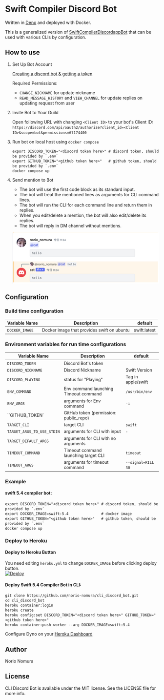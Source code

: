 # Swift Compiler Discord Bot

Written in [Deno](https://deno.land) and deployed with Docker.

This is a generalized version of [SwiftCompilerDiscordappBot](https://github.com/norio-nomura/SwiftCompilerDiscordappBot) that can be used with various CLIs by configuration.

## How to use

1. Set Up Bot Account

   [Creating a discord bot & getting a token](https://github.com/reactiflux/discord-irc/wiki/Creating-a-discord-bot-&-getting-a-token)

   Required Permissions:

   - `CHANGE_NICKNAME` for update nickname
   - `READ_MESSAGE_HISTORY` and `VIEW_CHANNEL` for update replies on updating
     request from user

2. Invite Bot to Your Guild

   Open following URL with changing `<Client ID>` to your bot's Client ID:
   `https://discord.com/api/oauth2/authorize?client_id=<Client ID>&scope=bot&permissions=67174400`

3. Run bot on local host using `docker compose`
   ```terminal.sh-session
   export DISCORD_TOKEN="<discord token here>" # discord token, should be provided by `.env`
   export GITHUB_TOKEN="<github token here>"   # github token, should be provided by `.env`
   docker compose up
   ```

4. Send mention to Bot

   - The bot will use the first code block as its standard input.
   - The bot will treat the mentioned lines as arguments for CLI command lines.
   - The bot will run the CLI for each command line and return them in replies.
   - When you edit/delete a mention, the bot will also edit/delete its replies.
   - The bot will reply in DM channel without mentions.

   ![screenshot](screenshot.png)

## Configuration

### Build time configuration

| Variable Name  | Description                                | default                     |
| -------------- | ------------------------------------------ | --------------------------- |
| `DOCKER_IMAGE` | Docker image that provides swift on ubuntu | swift:latest                |

### Environment variables for run time configurations

| Variable Name              | Description                            | default            |
| -------------------------- | -------------------------------------- | ------------------ |
| `DISCORD_TOKEN`            | Discord Bot's token                    |                    |
| `DISCORD_NICKNAME`         | Discord Nickname                       | Swift Version      |
| `DISCORD_PLAYING`          | status for "Playing"                   | Tag in apple/swift |
| `ENV_COMMAND`              | Env command launching Timeout command  | `/usr/bin/env`     |
| `ENV_ARGS`                 | arguments for Env command              | `-i`               |
| ``GITHUB_TOKEN`            | GitHub token (permission: public_repo) |                    |
| `TARGET_CLI`               | target CLI                             | `swift`            |
| `TARGET_ARGS_TO_USE_STDIN` | arguments for CLI with input           | `-`                |
| `TARGET_DEFAULT_ARGS`      | arguments for CLI with no arguments    |                    |
| `TIMEOUT_COMMAND`          | Timeout command launching target CLI   | `timeout`          |
| `TIMEOUT_ARGS`             | arguments for timeout command          | `--signal=KILL 30` |

### Example

#### swift 5.4 compiler bot:

```terminal.sh-session
export DISCORD_TOKEN="<discord token here>" # discord token, should be provided by `.env`
export DOCKER_IMAGE=swift:5.4               # docker image
export GITHUB_TOKEN="<github token here>"   # github token, should be provided by `.env`
docker compose up
```

### Deploy to Heroku

#### Deploy to Heroku Button

You need editing `heroku.yml` to change `DOCKER_IMAGE` before clicking deploy
button.<br/>
[![Deploy](https://www.herokucdn.com/deploy/button.svg)](https://heroku.com/deploy)

#### Deploy Swift 5.4 Compiler Bot in CLI:

```terminal.sh-session
git clone https://github.com/norio-nomura/cli_discord_bot.git
cd cli_discord_bot
heroku container:login
heroku create
heroku config:set DISCORD_TOKEN="<discord token here>" GITHUB_TOKEN="<github token here>"
heroku container:push worker --arg DOCKER_IMAGE=swift:5.4
```

Configure Dyno on your [Heroku Dashboard](https://dashboard.heroku.com/apps)

## Author

Norio Nomura

## License

CLI Discord Bot is available under the MIT license. See the LICENSE file for
more info.
